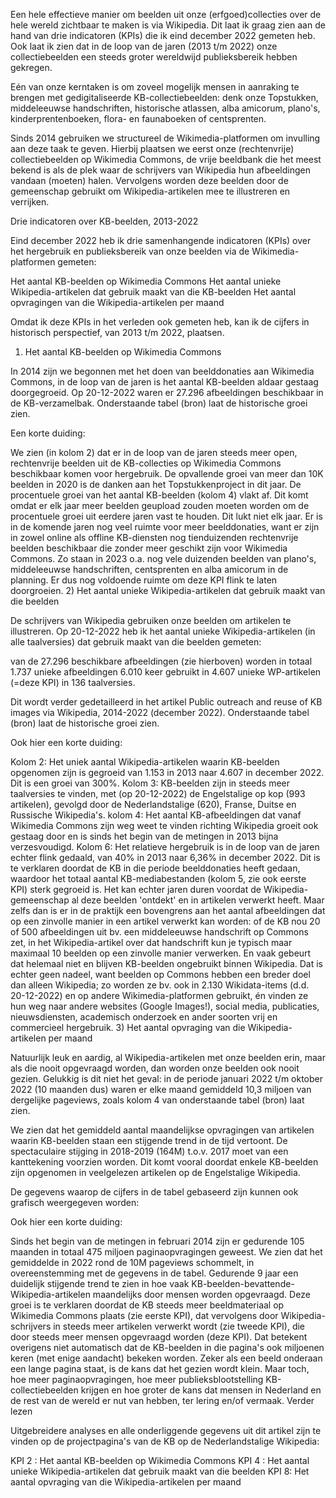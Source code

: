 Een hele effectieve manier om beelden uit onze (erfgoed)collecties over de hele wereld zichtbaar te maken is via Wikipedia. Dit laat ik graag zien aan de hand van drie indicatoren (KPIs) die ik eind december 2022 gemeten heb. Ook laat ik zien dat in de loop van de jaren (2013 t/m 2022) onze collectiebeelden een steeds groter wereldwijd publieksbereik hebben gekregen.

Eén van onze kerntaken is om zoveel mogelijk mensen in aanraking te brengen met gedigitaliseerde KB-collectiebeelden: denk onze Topstukken, middeleeuwse handschriften, historische atlassen, alba amicorum, plano's, kinderprentenboeken, flora- en faunaboeken of centsprenten.

Sinds 2014 gebruiken we structureel de Wikimedia-platformen om invulling aan deze taak te geven. Hierbij plaatsen we eerst onze (rechtenvrije) collectiebeelden op Wikimedia Commons, de vrije beeldbank die het meest bekend is als de plek waar de schrijvers van Wikipedia hun afbeeldingen vandaan (moeten) halen. Vervolgens worden deze beelden door de gemeenschap gebruikt om Wikipedia-artikelen mee te illustreren en verrijken.

Drie indicatoren over KB-beelden, 2013-2022


Eind december 2022 heb ik drie samenhangende indicatoren (KPIs) over het hergebruik en publieksbereik van onze beelden via de Wikimedia-platformen gemeten:

Het aantal KB-beelden op Wikimedia Commons
Het aantal unieke Wikipedia-artikelen dat gebruik maakt van die KB-beelden
Het aantal opvragingen van die Wikipedia-artikelen per maand

Omdat ik deze KPIs in het verleden ook gemeten heb, kan ik de cijfers in historisch perspectief, van 2013 t/m 2022, plaatsen.

1) Het aantal KB-beelden op Wikimedia Commons

In 2014 zijn we begonnen met het doen van beelddonaties aan Wikimedia Commons, in de loop van de jaren is het aantal KB-beelden aldaar gestaag doorgegroeid. Op 20-12-2022 waren er 27.296 afbeeldingen beschikbaar in de KB-verzamelbak. Onderstaande tabel (bron) laat de historische groei zien.

Een korte duiding:

We zien (in kolom 2) dat er in de loop van de jaren steeds meer open, rechtenvrije beelden uit de KB-collecties op Wikimedia Commons beschikbaar komen voor hergebruik. De opvallende groei van meer dan 10K beelden in 2020 is de danken aan het Topstukkenproject in dit jaar.
De procentuele groei van het aantal KB-beelden (kolom 4) vlakt af. Dit komt omdat er elk jaar meer beelden geupload zouden moeten worden om de procentuele groei uit eerdere jaren vast te houden. Dit lukt niet elk jaar.
Er is in de komende jaren nog veel ruimte voor meer beelddonaties, want er zijn in zowel online als offline KB-diensten nog tienduizenden rechtenvrije beelden beschikbaar die zonder meer geschikt zijn voor Wikimedia Commons. Zo staan in 2023 o.a. nog vele duizenden beelden van plano's, middeleeuwse handschriften, centsprenten en alba amicorum in de planning. Er dus nog voldoende ruimte om deze KPI flink te laten doorgroeien.
2) Het aantal unieke Wikipedia-artikelen dat gebruik maakt van die beelden

De schrijvers van Wikipedia gebruiken onze beelden om artikelen te illustreren. Op 20-12-2022 heb ik het aantal unieke Wikipedia-artikelen (in alle taalversies) dat gebruik maakt van die beelden gemeten:

van de 27.296 beschikbare afbeeldingen (zie hierboven) worden
in totaal 1.737 unieke afbeeldingen 6.010 keer gebruikt
in 4.607 unieke WP-artikelen (=deze KPI)
in 136 taalversies.

Dit wordt verder gedetailleerd in het artikel Public outreach and reuse of KB images via Wikipedia, 2014-2022 (december 2022). Onderstaande tabel (bron) laat de historische groei zien.

Ook hier een korte duiding:

Kolom 2: Het uniek aantal Wikipedia-artikelen waarin KB-beelden opgenomen zijn is gegroeid van 1.153 in 2013 naar 4.607 in december 2022. Dit is een groei van 300%.
Kolom 3: KB-beelden zijn in steeds meer taalversies te vinden, met (op 20-12-2022) de Engelstalige op kop (993 artikelen), gevolgd door de Nederlandstalige (620), Franse, Duitse en Russische Wikipedia's.
kolom 4: Het aantal KB-afbeeldingen dat vanaf Wikimedia Commons zijn weg weet te vinden richting Wikipedia groeit ook gestaag door en is sinds het begin van de metingen in 2013 bijna verzesvoudigd.
Kolom 6: Het relatieve hergebruik is in de loop van de jaren echter flink gedaald, van 40% in 2013 naar 6,36% in december 2022. Dit is te verklaren doordat de KB in die periode beelddonaties heeft gedaan, waardoor het totaal aantal KB-mediabestanden (kolom 5, zie ook eerste KPI) sterk gegroeid is. Het kan echter jaren duren voordat de Wikipedia-gemeenschap al deze beelden 'ontdekt' en in artikelen verwerkt heeft.
Maar zelfs dan is er in de praktijk een bovengrens aan het aantal afbeeldingen dat op een zinvolle manier in een artikel verwerkt kan worden: of de KB nou 20 of 500 afbeeldingen uit bv. een middeleeuwse handschrift op Commons zet, in het Wikipedia-artikel over dat handschrift kun je typisch maar maximaal 10 beelden op een zinvolle manier verwerken.
En vaak gebeurt dat helemaal niet en blijven KB-beelden ongebruikt binnen Wikipedia. Dat is echter geen nadeel, want beelden op Commons hebben een breder doel dan alleen Wikipedia; zo worden ze bv. ook in 2.130 Wikidata-items (d.d. 20-12-2022) en op andere Wikimedia-platformen gebruikt, én vinden ze hun weg naar andere websites (Google Images!), social media, publicaties, nieuwsdiensten, academisch onderzoek en ander soorten vrij en commercieel hergebruik.
3) Het aantal opvraging van die Wikipedia-artikelen per maand

Natuurlijk leuk en aardig, al Wikipedia-artikelen met onze beelden erin, maar als die nooit opgevraagd worden, dan worden onze beelden ook nooit gezien. Gelukkig is dit niet het geval: in de periode januari 2022 t/m oktober 2022 (10 maanden dus) waren er elke maand gemiddeld 10,3 miljoen van dergelijke pageviews, zoals kolom 4 van onderstaande tabel (bron) laat zien.

We zien dat het gemiddeld aantal maandelijkse opvragingen van artikelen waarin KB-beelden staan een stijgende trend in de tijd vertoont.
De spectaculaire stijging in 2018-2019 (164M) t.o.v. 2017 moet van een kanttekening voorzien worden. Dit komt vooral doordat enkele KB-beelden zijn opgenomen in veelgelezen artikelen op de Engelstalige Wikipedia.

De gegevens waarop de cijfers in de tabel gebaseerd zijn kunnen ook grafisch weergegeven worden: 

Ook hier een korte duiding:

Sinds het begin van de metingen in februari 2014 zijn er gedurende 105 maanden in totaal 475 miljoen paginaopvragingen geweest. We zien dat het gemiddelde in 2022 rond de 10M pageviews schommelt, in overeenstemming met de gegevens in de tabel.
Gedurende 9 jaar een duidelijk stijgende trend te zien in hoe vaak KB-beelden-bevattende-Wikipedia-artikelen maandelijks door mensen worden opgevraagd. Deze groei is te verklaren doordat de KB steeds meer beeldmateriaal op Wikimedia Commons plaats (zie eerste KPI), dat vervolgens door Wikipedia-schrijvers in steeds meer artikelen verwerkt wordt (zie tweede KPI), die door steeds meer mensen opgevraagd worden (deze KPI).
Dat betekent overigens niet automatisch dat de KB-beelden in die pagina's ook miljoenen keren (met enige aandacht) bekeken worden. Zeker als een beeld onderaan een lange pagina staat, is de kans dat het gezien wordt klein. Maar toch, hoe meer paginaopvragingen, hoe meer publieksblootstelling KB-collectiebeelden krijgen en hoe groter de kans dat mensen in Nederland en de rest van de wereld er nut van hebben, ter lering en/of vermaak.
Verder lezen

Uitgebreidere analyses en alle onderliggende gegevens uit dit artikel zijn te vinden op de projectpagina's van de KB op de Nederlandstalige Wikipedia:

KPI 2 : Het aantal KB-beelden op Wikimedia Commons
KPI 4 : Het aantal unieke Wikipedia-artikelen dat gebruik maakt van die beelden
KPI 8: Het aantal opvraging van die Wikipedia-artikelen per maand
